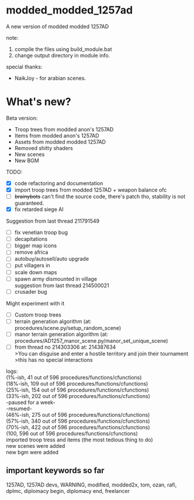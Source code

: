 # modded_modded_1257ad
A new version of modded modded 1257AD

note: 
1. compile the files using build_module.bat
2. change output directory in module info.

special thanks:
- NaikJoy - for arabian scenes.

# What's new?

Beta version:
- Troop trees from modded anon's 1257AD
- Items from modded anon's 1257AD
- Assets from modded modded 1257AD
- Removed shitty shaders
- New scenes
- New BGM


TODO:
- [x] code refactoring and documentation 
- [x] import troop trees from modded 1257AD + weapon balance ofc  
- [ ] ~~brainybots~~ can't find the source code, there's patch tho, stability is not guaranteed.
- [x] fix retarded siege AI

Suggestion from last thread 211791549
- [ ] fix venetian troop bug
- [ ] decapitations
- [ ] bigger map icons
- [ ] remove africa 
- [ ] autobuy/autosell/auto upgrade
- [ ] put villagers in
- [ ] scale down maps
- [ ] spawn army dismounted in village  
suggestion from last thread 214500021
- [ ] crusader bug

Might experiment with it
- [ ] Custom troop trees
- [ ] terrain generation algorithm (at: procedures/scene.py/setup_random_scene)
- [ ] manor terrain generation algorithm (at: procedures/AD1257_manor_scene.py/manor_set_unique_scene)
- [ ] from thread no 214303306 at: 214387634  
      >You can disguise and enter a hostile territory and join their tournament   
      >this has no special interactions   

logs:  
(1%-ish, 41 out of 596 procedures/functions/cfunctions)   
(18%-ish, 109 out of 596 procedures/functions/cfunctions)  
(25%-ish, 154  out of 596 procedures/functions/cfunctions)  
(33%-ish, 202 out of 596 procedures/functions/cfunctions)  
-paused for a week-  
-resumed-  
(46%-ish, 275 out of 596 procedures/functions/cfunctions)  
(57%-ish, 340 out of 596 procedures/functions/cfunctions)  
(70%-ish, 422 out of 596  procedures/functions/cfunctions)  
(100, 596 out of 596  procedures/functions/cfunctions)  
imported troop tress and items (the most tedious thing to do)  
new scenes were added      
new bgm were added   
## important keywords so far
1257AD, 1257AD devs, WARNING, modified, modded2x, tom, ozan, rafi, dplmc, diplomacy begin, diplomacy end, freelancer
